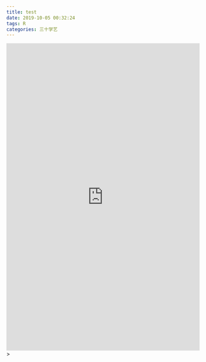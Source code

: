 ```yaml
---
title: test
date: 2019-10-05 00:32:24
tags: R
categories: 三十学艺
---
```

<iframe width='100%' scolling=no height="800" frameborder="0" src='https://tewangchao213.github.io/test.html'></iframe>>